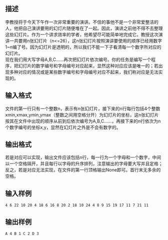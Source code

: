 ## 描述

李教授将于今天下午作一次非常重要的演讲。不信的事他不是一个非常爱整洁的人，他把自己演讲要用的幻灯片随便堆在了一起。因此，演讲之前他不得不去整理这些幻灯片。作为一个讲求效率的学者，他希望尽可能简单地完成它。教授这次演讲一共要用n张幻灯片（n<=26），这n张幻灯片按照演讲要使用的顺序已经用数字1~n编了号。因为幻灯片是透明的，所以我们不能一下子看清每一个数字所对应的幻灯片。<br /> 现在我们用大写字母A,B,C……再次把幻灯片依次编号。你的任务是编写一个程序，把幻灯片的数字编号和字母编号对应起来，显然这种对应应该是唯一的；若出现多种对应的情况或是某些数字编号和字母编号对应不起来，我们称对应是无法实现的。<br />

## 输入格式

文件的第一行只有一个整数n，表示有n张幻灯片，接下来的n行每行包括4个整数xmin,xmax,ymin,ymax（整数之间用空格分开）为幻灯片的坐标，这n张幻灯片按其在文件中出现的顺序从前到后依次编号为A,B,C……，再接下来的n行依次为n个数字编号的坐标x,y，显然在幻灯片之外是不会有数字的。

## 输出格式

若是对应可以实现，输出文件应该包括n行，每一行为一个字母和一个数字，中间以一个空格隔开，并且每行以字母的升序排列，注意输出的字母要大写并且定格；反之，若是对应无法实现，在文件的第一行顶格输出None即可。首行末无多余的空格。<br />

## 输入样例

```plaintext
4 6 22 10 20 4 18 6 16 8 20 2 18 10 24 4 8 9 15 19 17 11 7 21 11
```

## 输出样例

```plaintext
A 4 B 1 C 2 D 3
```



 



 

